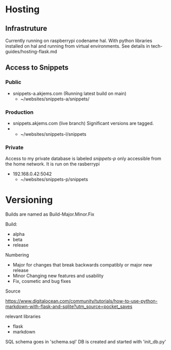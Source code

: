 # Hosting

## Infrastruture
Currently running on raspberrypi codename hal.
With python libraries installed on hal and running from virtual environments. See details in tech-guides/hosting-flask.md

## Access to Snippets
### Public
* snippets-a.akjems.com (Running latest build on main)
    * ~/websites/snippets-a/snippets/

### Production
* snippets.akjems.com (live branch) Significant versions are tagged.
* * ~/websites/snippets-l/snippets

### Private
Access to my private database is labeled *snippets-p* only accessible from the home network.
It is run on the rasberrypi
* 192.168.0.42:5042
    * ~/websites/snippets-p/snippets

# Versioning

Builds are named as Build-Major.Minor.Fix

Build:
* alpha
* beta
* release

Numbering
* Major for changes that break backwards compatibly or major new release
* Minor Changing new features and usability
* Fix, cosmetic and bug fixes

Source

https://www.digitalocean.com/community/tutorials/how-to-use-python-markdown-with-flask-and-sqlite?utm_source=pocket_saves

relevant libraries
* flask
* markdown

SQL schema goes in 'schema.sql'
DB is created and started with 'init_db.py'

